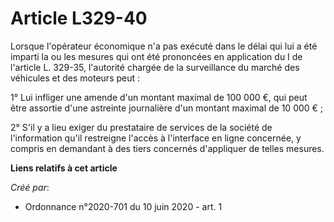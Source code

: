 # Article L329-40

Lorsque l'opérateur économique n'a pas exécuté dans le délai qui lui a été imparti la ou les mesures qui ont été prononcées
en application du I de l'article L. 329-35, l'autorité chargée de la surveillance du marché des véhicules et des moteurs
peut :

1° Lui infliger une amende d'un montant maximal de 100 000 €, qui peut être assortie d'une astreinte journalière d'un montant
maximal de 10 000 € ;

2° S'il y a lieu exiger du prestataire de services de la société de l'information qu'il restreigne l'accès à l'interface en
ligne concernée, y compris en demandant à des tiers concernés d'appliquer de telles mesures.

**Liens relatifs à cet article**

_Créé par_:

  - Ordonnance n°2020-701 du 10 juin 2020 - art. 1
